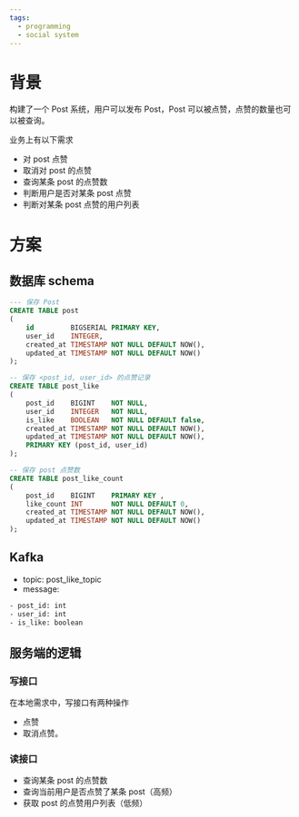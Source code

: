 ```yaml
---
tags:
  - programming
  - social system
---
```


# 背景

构建了一个 Post 系统，用户可以发布 Post，Post 可以被点赞，点赞的数量也可以被查询。

业务上有以下需求

- 对 post 点赞
- 取消对 post 的点赞
- 查询某条 post 的点赞数
- 判断用户是否对某条 post 点赞
- 判断对某条 post 点赞的用户列表
                                            
# 方案

## 数据库 schema

```sql
--- 保存 Post
CREATE TABLE post
(
    id         BIGSERIAL PRIMARY KEY,
    user_id    INTEGER,
    created_at TIMESTAMP NOT NULL DEFAULT NOW(),
    updated_at TIMESTAMP NOT NULL DEFAULT NOW()
);

-- 保存 <post_id, user_id> 的点赞记录
CREATE TABLE post_like
(
    post_id    BIGINT    NOT NULL,
    user_id    INTEGER   NOT NULL,
    is_like    BOOLEAN   NOT NULL DEFAULT false,
    created_at TIMESTAMP NOT NULL DEFAULT NOW(),
    updated_at TIMESTAMP NOT NULL DEFAULT NOW(),
    PRIMARY KEY (post_id, user_id)
);

-- 保存 post 点赞数
CREATE TABLE post_like_count
(
    post_id    BIGINT    PRIMARY KEY ,
    like_count INT       NOT NULL DEFAULT 0,
    created_at TIMESTAMP NOT NULL DEFAULT NOW(),
    updated_at TIMESTAMP NOT NULL DEFAULT NOW()
);
```

## Kafka

- topic: post_like_topic
- message:
```txt
- post_id: int
- user_id: int
- is_like: boolean
```


## 服务端的逻辑

### 写接口

在本地需求中，写接口有两种操作
- 点赞
- 取消点赞。

### 读接口

- 查询某条 post 的点赞数
- 查询当前用户是否点赞了某条 post（高频）
- 获取 post 的点赞用户列表（低频）